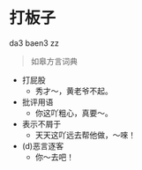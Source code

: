 # 打板子
da3 baen3 zz
> 如皋方言词典
- 打屁股
  - 秀才～，黄老爷不起。
- 批评用语
  - 你这吖粗心，真要～。
- 表示不屑于
  - 天天这吖远去帮他做，～唻！
- (d)恶言逐客
  - 你～去吧！
